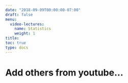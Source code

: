 ```yaml
---
date: "2018-09-09T00:00:00-07:00"
draft: false
menu:
  video-lectures:
    name: Statistics
    weight: 1
title: 
toc: true
type: docs 
---
```


# Add others from youtube... 

<!---
<iframe width="560" height="315" src="https://www.youtube.com/embed/LgYl1ffS_6Y" frameborder="0" allow="accelerometer; autoplay; encrypted-media; gyroscope; picture-in-picture" allowfullscreen></iframe>
--->






